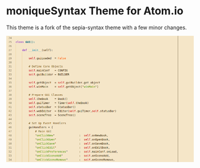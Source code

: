 # moniqueSyntax Theme for Atom.io

This theme is a fork of the sepia-syntax theme with a few minor changes.

![Screenshot](https://github.com/Jadzia626/moniqueSyntax/blob/master/screenshot.png?raw=true)
